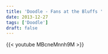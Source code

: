 ```yaml
---
title: 'Doodle - Fans at the Bluffs '
date: 2013-12-27
tags: ['Doodle']
draft: false
---
```

{{< youtube MBcneMnnh9M >}}
